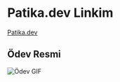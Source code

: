 # Patika.dev Linkim
[Patika.dev](https://app.patika.dev/ozanbyrm)

## Ödev Resmi
![Ödev GIF](/images/Instagram-Google-Chrome-2022-11-10-21-28-09.gif)
